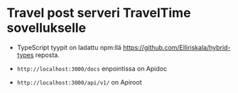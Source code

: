 # Travel post serveri TravelTime sovellukselle

- TypeScript tyypit on ladattu npm:llä https://github.com/Elliriskala/hybrid-types reposta.

- `http://localhost:3000/docs` enpointissa on Apidoc

- `http://localhost:3000/api/v1/` on Apiroot
